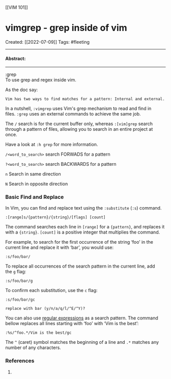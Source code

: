 [[VIM 101]]

# vimgrep - grep inside of vim
Created:  [[2022-07-09]]
Tags: #fleeting 

---
#### Abstract:


---
:grep  
To use grep and regex inside vim. 


As the doc say:
```
Vim has two ways to find matches for a pattern: Internal and external.
```

In a nutshell, `:vimgrep` uses Vim's grep mechanism to read and find in files. `:grep` uses an external commands to achieve the same job.

The `/` search is for the current buffer only, whereas `:[vim]grep` search through a pattern of files, allowing you to search in an entire project at once.

Have a look at `:h grep` for more information.

`/<word_to_search>`    search FORWADS for a pattern

`?<word_to_search>`   search BACKWARDS for a pattern

`n`               Search in same direction

`N`               Search in opposite direction


### Basic Find and Replace

In Vim, you can find and replace text using the `:substitute` (`:s`) command.
```vi
:[range]s/{pattern}/{string}/[flags] [count]
```

The command searches each line in `[range]` for a `{pattern}`, and replaces it with a `{string}`. `[count]` is a positive integer that multiplies the command.

For example, to search for the first occurrence of the string ‘foo’ in the current line and replace it with ‘bar’, you would use:
```vi
:s/foo/bar/
```

To replace all occurrences of the search pattern in the current line, add the `g` flag:
```vi
:s/foo/bar/g
```

To confirm each substitution, use the `c` flag:

```vi
:s/foo/bar/gc
```

```output
replace with bar (y/n/a/q/l/^E/^Y)?
```


You can also use [regular expressions](https://linuxize.com/post/regular-expressions-in-grep/) as a search pattern. The command bellow replaces all lines starting with ‘foo’ with ‘Vim is the best’:

```output
:%s/^foo.*/Vim is the best/gc
```

The `^` (caret) symbol matches the beginning of a line and `.*` matches any number of any characters.













### References
1. 